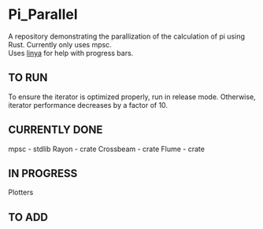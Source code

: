 # Pi_Parallel

A repository demonstrating the parallization of the calculation of pi using Rust. Currently only uses mpsc. \
Uses [linya](https://crates.io/crates/linya) for help with progress bars.

## TO RUN
To ensure the iterator is optimized properly, run in release mode. Otherwise, iterator performance decreases by a factor of 10.


## CURRENTLY DONE

mpsc - stdlib
Rayon - crate
Crossbeam - crate
Flume - crate

## IN PROGRESS

Plotters
## TO ADD

